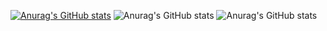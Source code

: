 [![Anurag's GitHub stats](https://github-readme-stats.vercel.app/api?username=Omal1k)](https://github.com/Omal1k/github-readme-stats)
![Anurag's GitHub stats](https://github-readme-stats.vercel.app/api?username=Omal1k&show=reviews,discussions_started,discussions_answered,prs_merged,prs_merged_percentage)
![Anurag's GitHub stats](https://github-readme-stats.vercel.app/api?username=Omal1k&show_icons=true)
